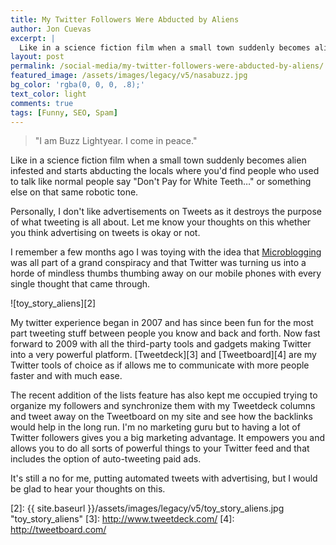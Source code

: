 ```yaml
---
title: My Twitter Followers Were Abducted by Aliens
author: Jon Cuevas
excerpt: |
  Like in a science fiction film when a small town suddenly becomes alien infested and starts abducting the locals where you'd find people who used to talk like normal people say "Don't Pay for White Teeth..."
layout: post
permalink: /social-media/my-twitter-followers-were-abducted-by-aliens/
featured_image: /assets/images/legacy/v5/nasabuzz.jpg
bg_color: 'rgba(0, 0, 0, .8);'
text_color: light
comments: true
tags: [Funny, SEO, Spam]
---
```

<blockquote>
  <p class="lead">"I am Buzz Lightyear. I come in peace."</p>
</blockquote>

Like in a science fiction film when a small town suddenly becomes alien infested and starts abducting the locals where you'd find people who used to talk like normal people say "Don't Pay for White Teeth…" or something else on that same robotic tone.

Personally, I don't like advertisements on Tweets as it destroys the purpose of what tweeting is all about. Let me know your thoughts on this whether you think advertising on tweets is okay or not.

I remember a few months ago I was toying with the idea that [Microblogging][1] was all part of a grand conspiracy and that Twitter was turning us into a horde of mindless thumbs thumbing away on our mobile phones with every single thought that came through.

![toy_story_aliens][2]

My twitter experience began in 2007 and has since been fun for the most part tweeting stuff between people you know and back and forth. Now fast forward to 2009 with all the third-party tools and gadgets making Twitter into a very powerful platform. [Tweetdeck][3] and [Tweetboard][4] are my Twitter tools of choice as if allows me to communicate with more people faster and with much ease.

The recent addition of the lists feature has also kept me occupied trying to organize my followers and synchronize them with my Tweetdeck columns and tweet away on the Tweetboard on my site and see how the backlinks would help in the long run. I'm no marketing guru but to having a lot of Twitter followers gives you a big marketing advantage. It empowers you and allows you to do all sorts of powerful things to your Twitter feed and that includes the option of auto-tweeting paid ads.

It's still a no for me, putting automated tweets with advertising, but I would be glad to hear your thoughts on this.

[1]: http://pinapaitan.archondigital.com/
[2]: {{ site.baseurl }}/assets/images/legacy/v5/toy_story_aliens.jpg "toy_story_aliens"
[3]: http://www.tweetdeck.com/
[4]: http://tweetboard.com/
